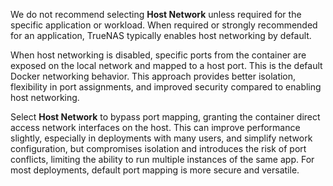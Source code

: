 &NewLine;

We do not recommend selecting **Host Network** unless required for the specific application or workload.
When required or strongly recommended for an application, TrueNAS typically enables host networking by default.

When host networking is disabled, specific ports from the container are exposed on the local network and mapped to a host port.
This is the default Docker networking behavior.
This approach provides better isolation, flexibility in port assignments, and improved security compared to enabling host networking.

Select **Host Network** to bypass port mapping, granting the container direct access network interfaces on the host.
This can improve performance slightly, especially in deployments with many users, and simplify network configuration, but compromises isolation and introduces the risk of port conflicts, limiting the ability to run multiple instances of the same app.
For most deployments, default port mapping is more secure and versatile.

